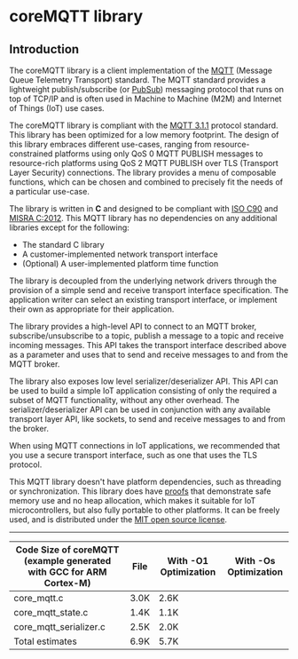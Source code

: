 # coreMQTT library<a name="coremqtt"></a>

## Introduction<a name="coremqtt-introduction"></a>

The coreMQTT library is a client implementation of the [MQTT](https://en.wikipedia.org/wiki/MQTT) \(Message Queue Telemetry Transport\) standard\. The MQTT standard provides a lightweight publish/subscribe \(or [PubSub](https://en.wikipedia.org/wiki/Publish%E2%80%93subscribe_pattern)\) messaging protocol that runs on top of TCP/IP and is often used in Machine to Machine \(M2M\) and Internet of Things \(IoT\) use cases\. 

The coreMQTT library is compliant with the [ MQTT 3\.1\.1](http://docs.oasis-open.org/mqtt/mqtt/v3.1.1/mqtt-v3.1.1.html) protocol standard\. This library has been optimized for a low memory footprint\. The design of this library embraces different use\-cases, ranging from resource\-constrained platforms using only QoS 0 MQTT PUBLISH messages to resource\-rich platforms using QoS 2 MQTT PUBLISH over TLS \(Transport Layer Security\) connections\. The library provides a menu of composable functions, which can be chosen and combined to precisely fit the needs of a particular use\-case\.

The library is written in **C** and designed to be compliant with [ISO C90](https://en.wikipedia.org/wiki/ANSI_C#C90) and [MISRA C:2012](https://www.misra.org.uk/MISRAHome/MISRAC2012/tabid/196/Default.aspx)\. This MQTT library has no dependencies on any additional libraries except for the following:
+ The standard C library
+ A customer\-implemented network transport interface
+ \(Optional\) A user\-implemented platform time function

The library is decoupled from the underlying network drivers through the provision of a simple send and receive transport interface specification\. The application writer can select an existing transport interface, or implement their own as appropriate for their application\.

The library provides a high\-level API to connect to an MQTT broker, subscribe/unsubscribe to a topic, publish a message to a topic and receive incoming messages\. This API takes the transport interface described above as a parameter and uses that to send and receive messages to and from the MQTT broker\.

The library also exposes low level serializer/deserializer API\. This API can be used to build a simple IoT application consisting of only the required a subset of MQTT functionality, without any other overhead\. The serializer/deserializer API can be used in conjunction with any available transport layer API, like sockets, to send and receive messages to and from the broker\.

When using MQTT connections in IoT applications, we recommended that you use a secure transport interface, such as one that uses the TLS protocol\.

This MQTT library doesn't have platform dependencies, such as threading or synchronization\. This library does have [proofs](https://www.cprover.org/cbmc/) that demonstrate safe memory use and no heap allocation, which makes it suitable for IoT microcontrollers, but also fully portable to other platforms\. It can be freely used, and is distributed under the [MIT open source license](https://freertos.org/a00114.html)\.


****  

| Code Size of coreMQTT \(example generated with GCC for ARM Cortex\-M\) | File | With \-O1 Optimization | With \-Os Optimization | 
| --- | --- | --- | --- | 
| core\_mqtt\.c | 3\.0K | 2\.6K | 
| core\_mqtt\_state\.c | 1\.4K | 1\.1K | 
| core\_mqtt\_serializer\.c | 2\.5K | 2\.0K | 
| Total estimates | 6\.9K | 5\.7K | 